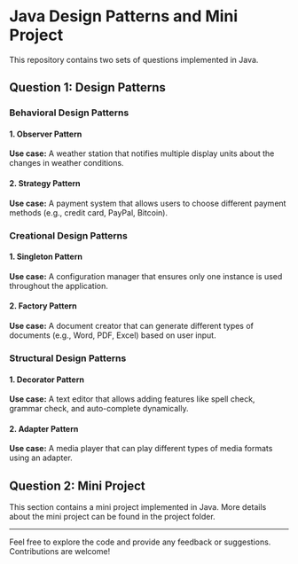 # Java Design Patterns and Mini Project

This repository contains two sets of questions implemented in Java.

## Question 1: Design Patterns

### Behavioral Design Patterns

#### 1. Observer Pattern
**Use case:** A weather station that notifies multiple display units about the changes in weather conditions.

#### 2. Strategy Pattern
**Use case:** A payment system that allows users to choose different payment methods (e.g., credit card, PayPal, Bitcoin).

### Creational Design Patterns

#### 1. Singleton Pattern
**Use case:** A configuration manager that ensures only one instance is used throughout the application.

#### 2. Factory Pattern
**Use case:** A document creator that can generate different types of documents (e.g., Word, PDF, Excel) based on user input.

### Structural Design Patterns

#### 1. Decorator Pattern
**Use case:** A text editor that allows adding features like spell check, grammar check, and auto-complete dynamically.

#### 2. Adapter Pattern
**Use case:** A media player that can play different types of media formats using an adapter.

## Question 2: Mini Project

This section contains a mini project implemented in Java. More details about the mini project can be found in the project folder.

---

Feel free to explore the code and provide any feedback or suggestions. Contributions are welcome!
